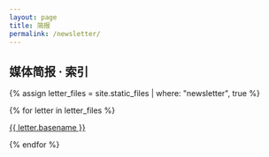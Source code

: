 ```yaml
---
layout: page
title: 简报
permalink: /newsletter/
---
```


## 媒体简报 · 索引  

<div class="posts">

{% assign letter_files = site.static_files | where: "newsletter", true %}

{% for letter in letter_files %}
  <p><a href="{{ site.url }}{{ letter.path }}">{{ letter.basename }}</a></p>
{% endfor %} 

</div>
